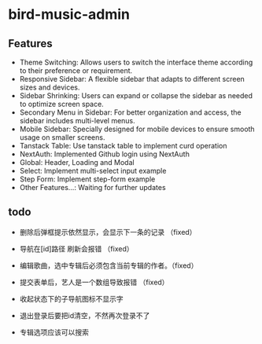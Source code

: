 # bird-music-admin



## Features

- Theme Switching: Allows users to switch the interface theme according to their preference or requirement.
- Responsive Sidebar: A flexible sidebar that adapts to different screen sizes and devices.
- Sidebar Shrinking: Users can expand or collapse the sidebar as needed to optimize screen space.
- Secondary Menu in Sidebar: For better organization and access, the sidebar includes multi-level menus.
- Mobile Sidebar: Specially designed for mobile devices to ensure smooth usage on smaller screens.
- Tanstack Table: Use tanstack table to implement curd operation
- NextAuth: Implemented Github login using NextAuth
- Global: Header, Loading and Modal
- Select: Implement multi-select input example
- Step Form: Implement step-form example
- Other Features...: Waiting for further updates


## todo
- 删除后弹框提示依然显示，会显示下一条的记录 （fixed）
- 导航在[id]路径 刷新会报错 （fixed）
- 编辑歌曲，选中专辑后必须包含当前专辑的作者。（fixed）
- 提交表单后，艺人是一个数组导致报错 （fixed）

- 收起状态下的子导航图标不显示字
- 退出登录后要把id清空，不然再次登录不了
- 专辑选项应该可以搜索